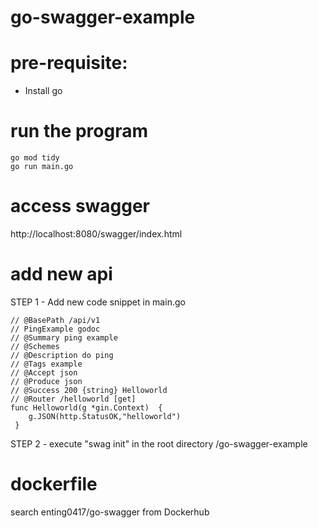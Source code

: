 # go-swagger-example

# pre-requisite:
- Install go

# run the program
```
go mod tidy
go run main.go
```

# access swagger
http://localhost:8080/swagger/index.html


# add new api

STEP 1 - Add new code snippet in main.go

```
// @BasePath /api/v1
// PingExample godoc
// @Summary ping example
// @Schemes
// @Description do ping
// @Tags example
// @Accept json
// @Produce json
// @Success 200 {string} Helloworld
// @Router /helloworld [get]
func Helloworld(g *gin.Context)  {
	g.JSON(http.StatusOK,"helloworld")
 }
 ```

STEP 2 - execute "swag init" in the root directory /go-swagger-example

# dockerfile
search enting0417/go-swagger from Dockerhub